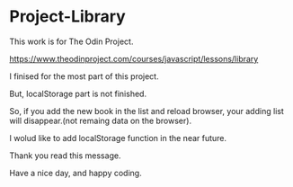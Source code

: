 # Project-Library

This work is for The Odin Project.

https://www.theodinproject.com/courses/javascript/lessons/library

I finised for the most part of this project.

But, localStorage part is not finished.

So, if you add the new book in the list and reload browser, your adding list will disappear.(not remaing data on the browser).

I wolud like to add localStorage function in the near future.

Thank you read this message.

Have a nice day, and happy coding.
